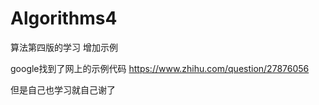 # Algorithms4
算法第四版的学习 增加示例

google找到了网上的示例代码
https://www.zhihu.com/question/27876056

但是自己也学习就自己谢了
